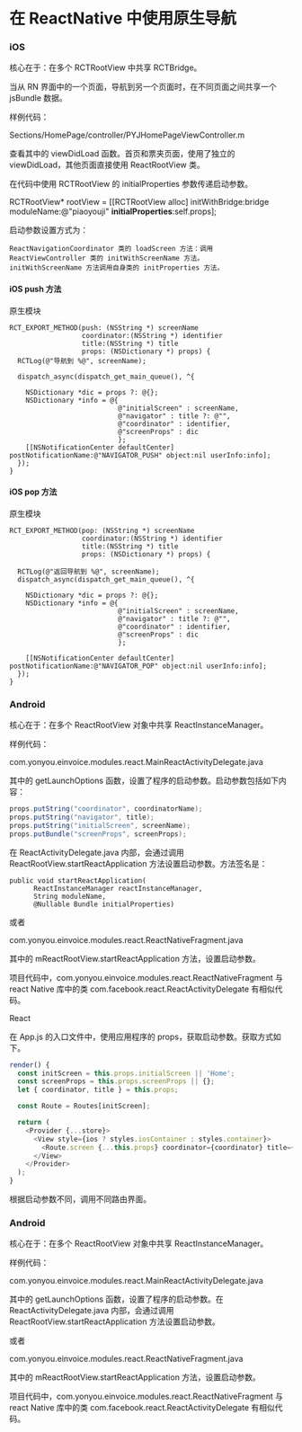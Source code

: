 # 在 ReactNative 中使用原生导航

### iOS

核心在于：在多个 RCTRootView 中共享 RCTBridge。

当从 RN 界面中的一个页面，导航到另一个页面时，在不同页面之间共享一个 jsBundle 数据。

样例代码：

Sections/HomePage/controller/PYJHomePageViewController.m

查看其中的 viewDidLoad 函数。首页和票夹页面，使用了独立的 viewDidLoad，其他页面直接使用 ReactRootView 类。

在代码中使用 RCTRootView 的 initialProperties 参数传递启动参数。

RCTRootView\* rootView = \[\[RCTRootView alloc\] initWithBridge:bridge moduleName:@"piaoyouji" **initialProperties**:self.props\];

启动参数设置方式为：

```
ReactNavigationCoordinator 类的 loadScreen 方法：调用 ReactViewController 类的 initWithScreenName 方法。
initWithScreenName 方法调用自身类的 initProperties 方法。
```

#### iOS push 方法

原生模块

```oc
RCT_EXPORT_METHOD(push: (NSString *) screenName
                  coordinator:(NSString *) identifier
                  title:(NSString *) title
                  props: (NSDictionary *) props) {
  RCTLog(@"导航到 %@", screenName);

  dispatch_async(dispatch_get_main_queue(), ^{

    NSDictionary *dic = props ?: @{};
    NSDictionary *info = @{
                           @"initialScreen" : screenName,
                           @"navigator" : title ?: @"",
                           @"coordinator" : identifier,
                           @"screenProps" : dic
                           };
    [[NSNotificationCenter defaultCenter] postNotificationName:@"NAVIGATOR_PUSH" object:nil userInfo:info];
  });
}
```

#### iOS pop 方法

原生模块

```
RCT_EXPORT_METHOD(pop: (NSString *) screenName
                  coordinator:(NSString *) identifier
                  title:(NSString *) title
                  props: (NSDictionary *) props) {

  RCTLog(@"返回导航到 %@", screenName);
  dispatch_async(dispatch_get_main_queue(), ^{

    NSDictionary *dic = props ?: @{};
    NSDictionary *info = @{
                           @"initialScreen" : screenName,
                           @"navigator" : title ?: @"",
                           @"coordinator" : identifier,
                           @"screenProps" : dic
                           };

    [[NSNotificationCenter defaultCenter] postNotificationName:@"NAVIGATOR_POP" object:nil userInfo:info];
  });
}
```

### Android

核心在于：在多个 ReactRootView 对象中共享 ReactInstanceManager。

样例代码：

com.yonyou.einvoice.modules.react.MainReactActivityDelegate.java

其中的 getLaunchOptions 函数，设置了程序的启动参数。启动参数包括如下内容：

```java
props.putString("coordinator", coordinatorName);
props.putString("navigator", title);
props.putString("initialScreen", screenName);
props.putBundle("screenProps", screenProps);
```

在 ReactActivityDelegate.java 内部，会通过调用 ReactRootView.startReactApplication 方法设置启动参数。方法签名是：

```
public void startReactApplication(
      ReactInstanceManager reactInstanceManager,
      String moduleName,
      @Nullable Bundle initialProperties)
```

或者

com.yonyou.einvoice.modules.react.ReactNativeFragment.java

其中的 mReactRootView.startReactApplication 方法，设置启动参数。

项目代码中，com.yonyou.einvoice.modules.react.ReactNativeFragment 与 react Native 库中的类 com.facebook.react.ReactActivityDelegate 有相似代码。

React

在 App.js 的入口文件中，使用应用程序的 props，获取启动参数。获取方式如下。

```js
render() {
  const initScreen = this.props.initialScreen || 'Home';
  const screenProps = this.props.screenProps || {};
  let { coordinator, title } = this.props;

  const Route = Routes[initScreen];

  return (
    <Provider {...store}>
      <View style={ios ? styles.iosContainer : styles.container}>
        <Route.screen {...this.props} coordinator={coordinator} title={title} />
      </View>
    </Provider>
  );
}
```

根据启动参数不同，调用不同路由界面。

### Android

核心在于：在多个 ReactRootView 对象中共享 ReactInstanceManager。

样例代码：

com.yonyou.einvoice.modules.react.MainReactActivityDelegate.java

其中的 getLaunchOptions 函数，设置了程序的启动参数。在 ReactActivityDelegate.java 内部，会通过调用 ReactRootView.startReactApplication 方法设置启动参数。

或者

com.yonyou.einvoice.modules.react.ReactNativeFragment.java

其中的 mReactRootView.startReactApplication 方法，设置启动参数。

项目代码中，com.yonyou.einvoice.modules.react.ReactNativeFragment 与 react Native 库中的类 com.facebook.react.ReactActivityDelegate 有相似代码。


